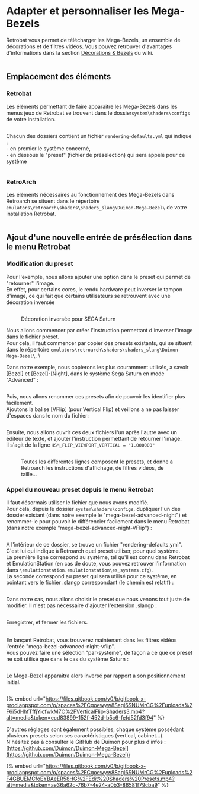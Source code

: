 # Adapter et personnaliser les Mega-Bezels

Retrobat vous permet de télécharger les Mega-Bezels, un ensemble de décorations et de filtres vidéos. Vous pouvez retrouver d'avantages d'informations dans la section [Décorations & Bezels](../utilisation-avancee/decorations-and-bezels.md#les-mega-bezels) du wiki.&#x20;

<div align="left">

<figure><img src="https://i.imgur.com/G9GEGwh.png" alt=""><figcaption></figcaption></figure>

</div>

## Emplacement des éléments

### Retrobat

Les éléments permettant de faire apparaitre les Mega-Bezels dans les menus jeux de Retrobat se trouvent dans le dossier`system\shaders\configs` de votre installation.

<div align="left">

<figure><img src="https://i.imgur.com/7SEscUi.png" alt=""><figcaption></figcaption></figure>

</div>

Chacun des dossiers contient un fichier `rendering-defaults.yml` qui indique : \
\- en premier le système concerné, \
\- en dessous le "preset" (fichier de préselection) qui sera appelé pour ce système

<figure><img src="https://i.imgur.com/tLGT8CN.png" alt=""><figcaption></figcaption></figure>

### RetroArch

Les éléments nécessaires au fonctionnement des Mega-Bezels dans Retroarch se situent dans le répertoire `emulators\retroarch\shaders\shaders_slang\Duimon-Mega-Bezel\` de votre installation Retrobat.

<div align="left">

<figure><img src="https://i.imgur.com/fgpBn8a.png" alt=""><figcaption></figcaption></figure>

</div>

## Ajout d'une nouvelle entrée de présélection dans le menu Retrobat

### Modification du preset

Pour l'exemple, nous allons ajouter une option dans le preset qui permet de "retourner" l'image.\
En effet, pour certains cores, le rendu hardware peut inverser le tampon d'image, ce qui fait que certains utilisateurs se retrouvent avec une décoration inversée

<div align="left">

<figure><img src="https://i.imgur.com/c0QPInK.png" alt=""><figcaption><p>Décoration inversée pour SEGA Saturn</p></figcaption></figure>

</div>

Nous allons commencer par créer l'instruction permettant d'inverser l'image dans le fichier preset.\
Pour cela, il faut commencer par copier des presets existants, qui se situent dans le répertoire `emulators\retroarch\shaders\shaders_slang\Duimon-Mega-Bezel\`. \


Dans notre exemple, nous copierons les plus couramment utilisés, a savoir \[Bezel] et \[Bezel]-\[Night], dans le système Sega Saturn en mode "Advanced" :&#x20;

<figure><img src="https://i.imgur.com/INWfURU.png" alt=""><figcaption></figcaption></figure>

Puis, nous allons renommer ces presets afin de pouvoir les identifier plus facilement.\
Ajoutons la balise \[VFlip] (pour Vertical Flip) et veillons a ne pas laisser d'espaces dans le nom du fichier:&#x20;

<figure><img src="https://i.imgur.com/VJea3ZI.png" alt=""><figcaption></figcaption></figure>

Ensuite, nous allons ouvrir ces deux fichiers l'un après l'autre avec un éditeur de texte, et ajouter l'instruction permettant de retourner l'image.\
il s'agit de la ligne `HSM_FLIP_VIEWPORT_VERTICAL = "1.000000"`

<figure><img src="https://i.imgur.com/HiXJkq0.png" alt=""><figcaption><p>Toutes les différentes lignes composent le presets, et donne a Retroarch les instructions d'affichage, de filtres vidéos, de taille...</p></figcaption></figure>

### Appel du nouveau preset depuis le menu Retrobat

Il faut désormais utiliser le fichier que nous avons modifié.\
Pour cela, depuis le dossier `system\shaders\configs`, dupliquer l'un des dossier existant (dans notre exemple le "mega-bezel-advanced-night") et renommer-le pour pouvoir le différencier facilement dans le menu Retrobat (dans notre exemple "mega-bezel-advanced-night-VFlip") :

<figure><img src="https://i.imgur.com/AxSDahs.jpg" alt=""><figcaption></figcaption></figure>

A l'intérieur de ce dossier, se trouve un fichier "rendering-defaults.yml".\
C'est lui qui indique à Retroarch quel preset utiliser, pour quel système.\
La première ligne correspond au système, tel qu'il est connu dans Retrobat et EmulationStation (en cas de doute, vous pouvez retrouver l'information dans `\emulationstation.emulationstation\es_systems.cfg`).\
La seconde correspond au preset qui sera utilisé pour ce système, en pointant vers le fichier .slangp correspondant (le chemin est relatif) :&#x20;

<figure><img src="https://i.imgur.com/SvVwEBZ.png" alt=""><figcaption></figcaption></figure>

Dans notre cas, nous allons choisir le preset que nous venons tout juste de modifier. Il n'est pas nécessaire d'ajouter l'extension .slangp :&#x20;

<figure><img src="https://i.imgur.com/nOO5d9c.png" alt=""><figcaption></figcaption></figure>

Enregistrer, et fermer les fichiers.

\
En lançant Retrobat, vous trouverez maintenant dans les filtres vidéos l'entrée "mega-bezel-advanced-night-vflip".\
Vous pouvez faire une sélection "par-système", de façon a ce que ce preset ne soit utilisé que dans le cas du système Saturn :&#x20;

<figure><img src="https://i.imgur.com/r6R365E.png" alt=""><figcaption></figcaption></figure>

Le Mega-Bezel apparaitra alors inversé par rapport a son positionnement initial.

<figure><img src="https://i.imgur.com/EkippyM.png" alt=""><figcaption></figcaption></figure>

{% embed url="https://files.gitbook.com/v0/b/gitbook-x-prod.appspot.com/o/spaces%2FCgoewyw8Sagl6SNUMrCG%2Fuploads%2F6i5dHhfTffjYicfwkM7C%2FVerticalFlip-Shaders3.mp4?alt=media&token=ecd83899-152f-452d-b5c6-fefd52fd3f94" %}

D'autres réglages sont également possibles, chaque système possédant plusieurs presets selon ses caractéristiques (vertical, cabinet...).\
N'hésitez pas à consulter le GitHub de Duimon pour plus d'infos : [https://github.com/Duimon/Duimon-Mega-Bezel](https://github.com/Duimon/Duimon-Mega-Bezel)\


{% embed url="https://files.gitbook.com/v0/b/gitbook-x-prod.appspot.com/o/spaces%2FCgoewyw8Sagl6SNUMrCG%2Fuploads%2F4GBUEMCfoEYBAeER58HG%2FEdit%20Shaders%20Presets.mp4?alt=media&token=ae36a62c-76b7-4e24-a0b3-86581f79cba9" %}
